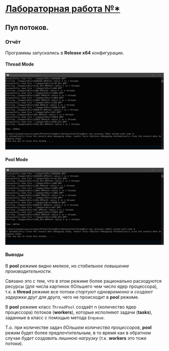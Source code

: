 # [Лабораторная работа №*](https://docs.google.com/document/d/14Bj2f2VJitx7qWwcV8GM3qc3khJRY33ZJnUw2Yz_nqg/edit)

## Пул потоков.

### Отчёт

Программы запускались в **Release x64** конфигурации.

#### Thread Mode

![Thread Mode](./Report/ThreadMode.png)


#### Pool Mode

![Pool Mode](./Report/PoolMode.png)


#### Выводы

В **pool** режиме видно мелкое, но *стабильное повышение производительности*.

Связано это с тем, что в этом режиме более рационально расходуются ресурсы (для числа картинок бОльшего чем число ядер процессора), т.к. в **thread** режиме все потоки *стартуют одновременно* и *создают задержки друг для друга*, чего не происходит в **pool** режиме.

В **pool** режиме класс `ThreadPool` создаёт n (количество ядер процессора) потоков (**workers**), которые исполняют задачи (**tasks**), заданные в класс с помощью метода `Enqueue`.

T.o. при количестве задач *бОльшем количества процессоров*, **pool** режим будет более предпочтительным, в то время как в обратном случае *будет создавать лишнюю нагрузку* (т.к. **workers** это тоже потоки).
